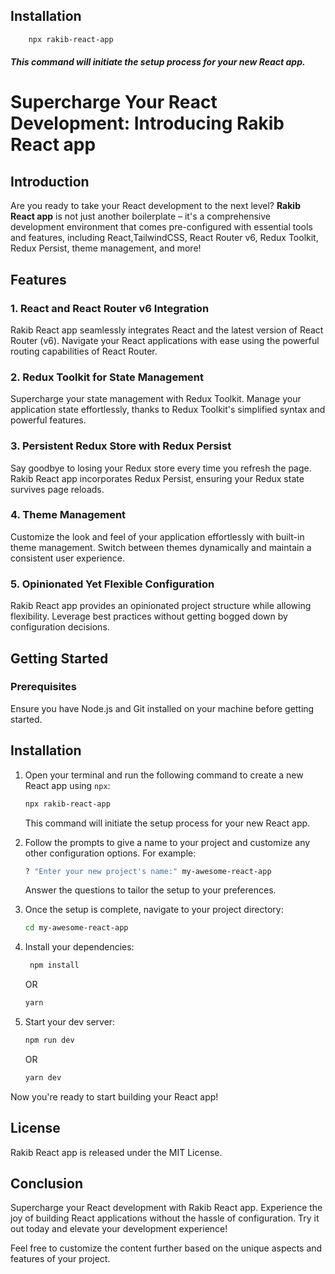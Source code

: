## Installation

```sh
    npx rakib-react-app
```

##### This command will initiate the setup process for your new React app.

# Supercharge Your React Development: Introducing Rakib React app

## Introduction

Are you ready to take your React development to the next level? **Rakib React app** is not just another boilerplate – it's a comprehensive development environment that comes pre-configured with essential tools and features, including React,TailwindCSS, React Router v6, Redux Toolkit, Redux Persist, theme management, and more!

## Features

### 1. **React and React Router v6 Integration**

Rakib React app seamlessly integrates React and the latest version of React Router (v6). Navigate your React applications with ease using the powerful routing capabilities of React Router.

### 2. **Redux Toolkit for State Management**

Supercharge your state management with Redux Toolkit. Manage your application state effortlessly, thanks to Redux Toolkit's simplified syntax and powerful features.

### 3. **Persistent Redux Store with Redux Persist**

Say goodbye to losing your Redux store every time you refresh the page. Rakib React app incorporates Redux Persist, ensuring your Redux state survives page reloads.

### 4. **Theme Management**

Customize the look and feel of your application effortlessly with built-in theme management. Switch between themes dynamically and maintain a consistent user experience.

### 5. **Opinionated Yet Flexible Configuration**

Rakib React app provides an opinionated project structure while allowing flexibility. Leverage best practices without getting bogged down by configuration decisions.

## Getting Started

### Prerequisites

Ensure you have Node.js and Git installed on your machine before getting started.

## Installation

1. Open your terminal and run the following command to create a new React app using `npx`:

    ```bash
    npx rakib-react-app
    ```

    This command will initiate the setup process for your new React app.

2. Follow the prompts to give a name to your project and customize any other configuration options. For example:

    ```bash
    ? "Enter your new project's name:" my-awesome-react-app
    ```

    Answer the questions to tailor the setup to your preferences.

3. Once the setup is complete, navigate to your project directory:

    ```bash
    cd my-awesome-react-app
    ```

4. Install your dependencies:

    ```bash
     npm install
    ```

    OR

    ```bash
    yarn
    ```

5. Start your dev server:

    ```bash
    npm run dev
    ```

    OR

    ```bash
    yarn dev
    ```

Now you're ready to start building your React app!

## License

Rakib React app is released under the MIT License.

## Conclusion

Supercharge your React development with Rakib React app. Experience the joy of building React applications without the hassle of configuration. Try it out today and elevate your development experience!

Feel free to customize the content further based on the unique aspects and features of your project.
